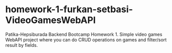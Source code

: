 # homework-1-furkan-setbasi-VideoGamesWebAPI

Patika-Hepsiburada Backend Bootcamp Homework 1.
Simple video games WebAPI project where you can do CRUD operations on games and filter/sort result by fields.
